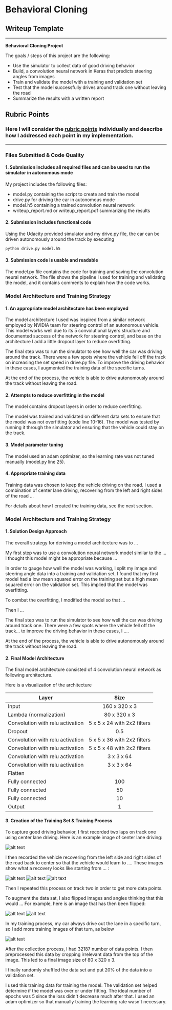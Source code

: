 # **Behavioral Cloning** 

## Writeup Template
---

**Behavioral Cloning Project**

The goals / steps of this project are the following:
* Use the simulator to collect data of good driving behavior
* Build, a convolution neural network in Keras that predicts steering angles from images
* Train and validate the model with a training and validation set
* Test that the model successfully drives around track one without leaving the road
* Summarize the results with a written report


[//]: # (Image References)

[image1]: ./train_images/Fig1.jpg "center"
[image2]: ./train_images/Fig2.jpg "right"
[image3]: ./train_images/Fig3.jpg "mid"
[image4]: ./train_images/Fig4.jpg "center"
[image5]: ./train_images/Fig5.jpg "flipped"
[image6]: ./train_images/Fig6.jpg "cropped"
[image7]: ./train_images/Fig7.png "special_turn"

## Rubric Points
### Here I will consider the [rubric points](https://review.udacity.com/#!/rubrics/432/view) individually and describe how I addressed each point in my implementation.  

---
### Files Submitted & Code Quality

#### 1. Submission includes all required files and can be used to run the simulator in autonomous mode

My project includes the following files:
* model.py containing the script to create and train the model
* drive.py for driving the car in autonomous mode
* model.h5 containing a trained convolution neural network 
* writeup_report.md or writeup_report.pdf summarizing the results

#### 2. Submission includes functional code
Using the Udacity provided simulator and my drive.py file, the car can be driven autonomously around the track by executing 
```sh
python drive.py model.h5
```

#### 3. Submission code is usable and readable

The model.py file contains the code for training and saving the convolution neural network. The file shows the pipeline I used for training and validating the model, and it contains comments to explain how the code works.

### Model Architecture and Training Strategy

#### 1. An appropriate model architecture has been employed

The model architecture I used was inspired from a similar network employed by NVIDIA team for steering control of an autonomous vehicle. This model works well due to its 5 convolutional layers structure and documented success of the network for steering control, and base on the architecture I add a little dropout layer to reduce overfitting. 

The final step was to run the simulator to see how well the car was driving around the track. There were a few spots where the vehicle fell off the track on increasing the set speed in drive.py file. To improve the driving behavior in these cases, I augmented the training data of the specific turns.

At the end of the process, the vehicle is able to drive autonomously around the track without leaving the road.

#### 2. Attempts to reduce overfitting in the model

The model contains dropout layers in order to reduce overfitting.

The model was trained and validated on different data sets to ensure that the model was not overfitting (code line 10-16). The model was tested by running it through the simulator and ensuring that the vehicle could stay on the track.

#### 3. Model parameter tuning

The model used an adam optimizer, so the learning rate was not tuned manually (model.py line 25).

#### 4. Appropriate training data

Training data was chosen to keep the vehicle driving on the road. I used a combination of center lane driving, recovering from the left and right sides of the road ... 

For details about how I created the training data, see the next section. 

### Model Architecture and Training Strategy

#### 1. Solution Design Approach

The overall strategy for deriving a model architecture was to ...

My first step was to use a convolution neural network model similar to the ... I thought this model might be appropriate because ...

In order to gauge how well the model was working, I split my image and steering angle data into a training and validation set. I found that my first model had a low mean squared error on the training set but a high mean squared error on the validation set. This implied that the model was overfitting. 

To combat the overfitting, I modified the model so that ...

Then I ... 

The final step was to run the simulator to see how well the car was driving around track one. There were a few spots where the vehicle fell off the track... to improve the driving behavior in these cases, I ....

At the end of the process, the vehicle is able to drive autonomously around the track without leaving the road.

#### 2. Final Model Architecture

The final model architecture consisted of 4 convolution neural network as following architecture.

Here is a visualization of the architecture


| Layer                            |    Size       |
| --------------------             |:-------------:|
| Input                            | 160 x 320 x 3  |
| Lambda (normalization)           | 80 x 320 x 3  |
| Convolution with relu activation | 5 x 5 x 24 with 2x2 filters  |
| Dropout                          | 0.5  |
| Convolution with relu activation | 5 x 5 x 36 with 2x2 filters  |
| Convolution with relu activation | 5 x 5 x 48 with 2x2 filters  |
| Convolution with relu activation | 3 x 3 x 64   |
| Convolution with relu activation | 3 x 3 x 64   |
| Flatten                          |              |
| Fully connected                  | 100          |
| Fully connected                  | 50          |
| Fully connected                  | 10          |
| Output                           | 1          |


#### 3. Creation of the Training Set & Training Process

To capture good driving behavior, I first recorded two laps on track one using center lane driving. Here is an example image of center lane driving:

![alt text][image1]

I then recorded the vehicle recovering from the left side and right sides of the road back to center so that the vehicle would learn to .... These images show what a recovery looks like starting from ... :

![alt text][image2]
![alt text][image3]
![alt text][image4]

Then I repeated this process on track two in order to get more data points.

To augment the data sat, I also flipped images and angles thinking that this would ... For example, here is an image that has then been flipped:

![alt text][image5]
![alt text][image6]

In my training process, my car always drive out the lane in a specific turn, so I add more training images of that turn, as below

![alt text][image7]

After the collection process, I had 32187 number of data points. I then preprocessed this data by cropping irrelevant data from the top of the image. This led to a final image size of 80 x 320 x 3.


I finally randomly shuffled the data set and put 20% of the data into a validation set. 

I used this training data for training the model. The validation set helped determine if the model was over or under fitting. The ideal number of epochs was 5 since the loss didn't decrease much after that. I used an adam optimizer so that manually training the learning rate wasn't necessary.
